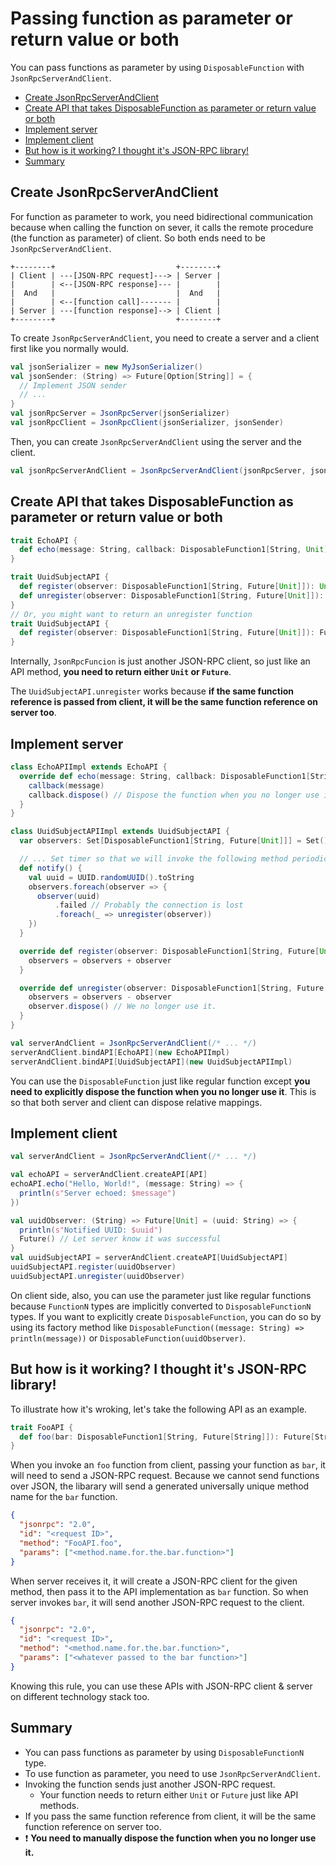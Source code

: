 # Passing function as parameter or return value or both

You can pass functions as parameter by using `DisposableFunction` with `JsonRpcServerAndClient`.

- [Create JsonRpcServerAndClient](#create-jsonrpcserverandclient)
- [Create API that takes DisposableFunction as parameter or return value or both](#create-api-that-takes-disposablefunction-as-parameter-or-return-value-or-both)
- [Implement server](#implement-server)
- [Implement client](#implement-client)
- [But how is it working? I thought it's JSON-RPC library!](#but-how-is-it-working-i-thought-its-json-rpc-library)
- [Summary](#summary)

## Create JsonRpcServerAndClient

For function as parameter to work, you need bidirectional communication because when calling the function on sever, it calls the remote procedure (the function as parameter) of client. So both ends need to be `JsonRpcServerAndClient`.

```
+--------+                           +--------+
| Client | ---[JSON-RPC request]---> | Server |
|        | <--[JSON-RPC response]--- |        |
|  And   |                           |  And   |
|        | <--[function call]------- |        |
| Server | ---[function response]--> | Client |
+--------+                           +--------+
```

To create `JsonRpcServerAndClient`, you need to create a server and a client first like you normally would.

```scala
val jsonSerializer = new MyJsonSerializer()
val jsonSender: (String) => Future[Option[String]] = {
  // Implement JSON sender
  // ...
}
val jsonRpcServer = JsonRpcServer(jsonSerializer)
val jsonRpcClient = JsonRpcClient(jsonSerializer, jsonSender)
```

Then, you can create `JsonRpcServerAndClient` using the server and the client.

```scala
val jsonRpcServerAndClient = JsonRpcServerAndClient(jsonRpcServer, jsonRpcClient)
```

## Create API that takes DisposableFunction as parameter or return value or both

```scala
trait EchoAPI {
  def echo(message: String, callback: DisposableFunction1[String, Unit]): Unit
}

trait UuidSubjectAPI {
  def register(observer: DisposableFunction1[String, Future[Unit]]): Unit
  def unregister(observer: DisposableFunction1[String, Future[Unit]]): Unit
}
// Or, you might want to return an unregister function
trait UuidSubjectAPI {
  def register(observer: DisposableFunction1[String, Future[Unit]]): Future[DisposableFunction0[Unit]]
}
```

Internally, `JsonRpcFuncion` is just another JSON-RPC client, so just like an API method, **you need to return either `Unit` or `Future`**.

The `UuidSubjectAPI.unregister` works because **if the same function reference is passed from client, it will be the same function reference on server too**.

## Implement server

```scala
class EchoAPIImpl extends EchoAPI {
  override def echo(message: String, callback: DisposableFunction1[String, Unit]): Unit = {
    callback(message)
    callback.dispose() // Dispose the function when you no longer use it.
  }
}

class UuidSubjectAPIImpl extends UuidSubjectAPI {
  var observers: Set[DisposableFunction1[String, Future[Unit]]] = Set()

  // ... Set timer so that we will invoke the following method periodically.
  def notify() {
    val uuid = UUID.randomUUID().toString
    observers.foreach(observer => {
      observer(uuid)
          .failed // Probably the connection is lost
          .foreach(_ => unregister(observer))
    })
  }

  override def register(observer: DisposableFunction1[String, Future[Unit]]): Unit = this.synchronized {
    observers = observers + observer
  }

  override def unregister(observer: DisposableFunction1[String, Future[Unit]]): Unit = this.synchronized {
    observers = observers - observer
    observer.dispose() // We no longer use it.
  }
}

val serverAndClient = JsonRpcServerAndClient(/* ... */)
serverAndClient.bindAPI[EchoAPI](new EchoAPIImpl)
serverAndClient.bindAPI[UuidSubjectAPI](new UuidSubjectAPIImpl)
```

You can use the `DisposableFunction` just like regular function except **you need to explicitly dispose the function when you no longer use it**. This is so that both server and client can dispose relative mappings.

## Implement client

```scala
val serverAndClient = JsonRpcServerAndClient(/* ... */)

val echoAPI = serverAndClient.createAPI[API]
echoAPI.echo("Hello, World!", (message: String) => {
  println(s"Server echoed: $message")
})

val uuidObserver: (String) => Future[Unit] = (uuid: String) => {
  println(s"Notified UUID: $uuid")
  Future() // Let server know it was successful
}
val uuidSubjectAPI = serverAndClient.createAPI[UuidSubjectAPI]
uuidSubjectAPI.register(uuidObserver)
uuidSubjectAPI.unregister(uuidObserver)
```

On client side, also, you can use the parameter just like regular functions because `FunctionN` types are implicitly converted to `DisposableFunctionN` types. If you want to explicitly create `DisposableFunction`, you can do so by using its factory method like `DisposableFunction((message: String) => println(message))` or `DisposableFunction(uuidObserver)`.

## But how is it working? I thought it's JSON-RPC library!

To illustrate how it's wroking, let's take the following API as an example.

```scala
trait FooAPI {
  def foo(bar: DisposableFunction1[String, Future[String]]): Future[String]
}
```

When you invoke an `foo` function from client, passing your function as `bar`, it will need to send a JSON-RPC request. Because we cannot send functions over JSON, the libarary will send a generated universally unique method name for the `bar` function.

```json
{
  "jsonrpc": "2.0",
  "id": "<request ID>",
  "method": "FooAPI.foo",
  "params": ["<method.name.for.the.bar.function>"]
}
```

When server receives it, it will create a JSON-RPC client for the given method, then pass it to the API implementation as `bar` function. So when server invokes `bar`, it will send another JSON-RPC request to the client.

```json
{
  "jsonrpc": "2.0",
  "id": "<request ID>",
  "method": "<method.name.for.the.bar.function>",
  "params": ["<whatever passed to the bar function>"]
}
```

Knowing this rule, you can use these APIs with JSON-RPC client & server on different technology stack too.

## Summary

- You can pass functions as parameter by using `DisposableFunctionN` type.
- To use function as parameter, you need to use `JsonRpcServerAndClient`.
- Invoking the function sends just another JSON-RPC request.
    - Your function needs to return either `Unit` or `Future` just like API methods.
- If you pass the same function reference from client, it will be the same function reference on server too.
- :exclamation: **You need to manually dispose the function when you no longer use it.**

